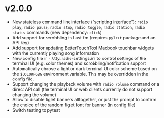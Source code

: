 v2.0.0
======

* New stateless command line interface ("scripting interface"): `radio play`, `radio pause`, `radio stop`, `radio toggle`, `radio station`, `radio status` commands (new dependency: `click`)
* Add support for scrobbling to Last.fm (requires `pylast` package and an API key)
* Add support for updating BetterTouchTool Macbook touchbar widgets with the currently playing song information
* New config file in ~/.tty_radio-settings.ini to control settings of the terminal UI (e.g. color themes) and scrobbling/notification support
* Automatically choose a light or dark terminal UI color scheme based on the `$COLORFGBG` environment variable. This may be overridden in the config file.
* Support changing the playback volume with `radio volume` command or a direct API call (the terminal UI or web clients currently do not support changing the volume)
* Allow to disable figlet banners alltogether, or just the prompt to confirm the choice of the random figlet font for banner (in config file)
* Switch testing to pytest
